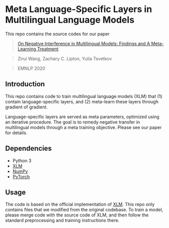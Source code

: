 # Meta Language-Specific Layers in Multilingual Language Models

This repo contains the source codes for our paper

>[On Negative Interference in Multilingual Models: Findings and A Meta-Learning Treatment](http://arxiv.org/abs/2010.03017)

>Zirui Wang, Zachary C. Lipton, Yulia Tsvetkov

>EMNLP 2020

## Introduction

This repo contains code to train multilingual language models (XLM) that (1) contain language-specific layers, and (2) meta-learn these layers through gradient of gradient.

Language-specific layers are served as meta parameters, optimized using an iterative procedure. The goal is to remedy negative transfer in multilingual models through a meta training objective. Please see our paper for details.

## Dependencies

* Python 3
* [XLM](https://github.com/facebookresearch/XLM)
* [NumPy](http://www.numpy.org/)
* [PyTorch](http://pytorch.org/)

## Usage

The code is based on the official implementation of [XLM](https://github.com/facebookresearch/XLM). This repo only contains files that we modified from the original codebase.
To train a model, please merge code with the source code of XLM, and then follow the standard preprocessing and training instructions there.